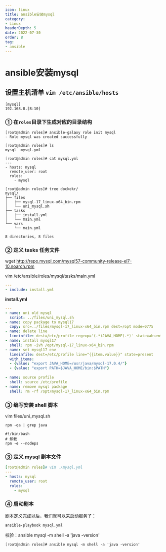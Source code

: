 ```yaml
---
icon: linux
title: ansible安装mysql
category: 
- Linux
headerDepth: 5
date: 2022-07-30
order: 8
tag:
- ansible
---
```


<!-- more -->

# ansible安装mysql

## 设置主机清单 `vim /etc/ansible/hosts`

```
[mysql]
192.168.0.[8:10]
```

### ① 在`roles`目录下生成对应的目录结构

```shell
[root@admin roles]# ansible-galaxy role init mysql
- Role mysql was created successfully

[root@admin roles]# ls
mysql  mysql.yml

[root@admin roles]# cat mysql.yml
---
- hosts: mysql
  remote_user: root
  roles:
    - mysql

[root@admin roles]# tree dockekr/
mysql/
├── files
│   ├── mysql-17_linux-x64_bin.rpm
│   └── uni_mysql.sh
├── tasks
│   ├── install.yml
│   └── main.yml
└── vars
    └── main.yml

8 directories, 8 files
```

### ② 定义 tasks 任务文件

wget <http://repo.mysql.com/mysql57-community-release-el7-10.noarch.rpm>

vim /etc/ansible/roles/mysql/tasks/main.yml

```yaml
---
- include: install.yml
```

**install.yml**

```yaml
---
- name: uni old mysql
  script: ../files/uni_mysql.sh
- name: copy package to mysql17
  copy: src=../files/mysql-17_linux-x64_bin.rpm dest=/opt mode=0775
- name: delete line
  lineinfile: dest=/etc/profile regexp='(.*)JAVA_HOME(.*)' state=absent  
- name: install mysql17
  shell: rpm -ivh /opt/mysql-17_linux-x64_bin.rpm
- name: set mysql17 env
  lineinfile: dest=/etc/profile line="{{item.value}}" state=present
  with_items:
  - {value: "export JAVA_HOME=/usr/java/mysql-17.0.4/"}
  - {value: "export PATH=$JAVA_HOME/bin:$PATH"}
  
- name: source profile
  shell: source /etc/profile
- name: remove mysql package
  shell: rm -rf /opt/mysql-17_linux-x64_bin.rpm
```

### ③ 编写安装 shell 脚本

vim files/uni_mysql.sh

`rpm -qa | grep java`

```shell
#!/bin/bash
# 卸载
rpm -e --nodeps 
```

### ③ 定义 mysql 剧本文件

```yaml
[root@admin roles]# vim ./mysql.yml
---
- hosts: mysql
  remote_user: root
  roles:
    - mysql

```

### ④ 启动剧本

剧本定义完成以后，我们就可以来启动服务了：

```shell
ansible-playbook mysql.yml

```

校验：ansible mysql -m shell -a 'java -version'

```shell
[root@admin roles]# ansible mysql -m shell -a 'java -version'

```
